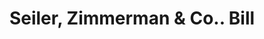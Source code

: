 ---
doi: 10.7916/D80G4X9K
date_other: '1890'
date_other_textual: 1890-1899
form: printed ephemera
genre:
- Invoices
name:
- Seiler, Zimmerman & Co.
object_in_context_url: https://biggert.cul.columbia.edu/items/view/ave_biggert_01512
subject_hierarchical_geographic:
- Shamokin, Pennsylvania, United States
subject_name:
- Seiler, Zimmerman & Co.
title: Seiler, Zimmerman & Co.. Bill
sort_title: Seiler, Zimmerman & Co.. Bill
call_number: ave_biggert_01512
coordinates:
- 40.78916666666667,-76.55472222222222
pid: ave_biggert_01512
identifiers: ave_biggert_01512
canvas_id: ldpd:396773
permalink: "/items/ave_biggert_01512/"
layout: iiif-image-page
---
